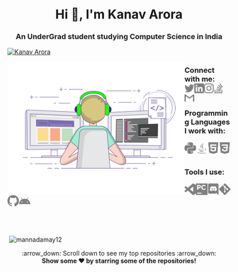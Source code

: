<h1 align="center">Hi 👋, I'm Kanav Arora</h1>
<h3 align="center">An UnderGrad student studying Computer Science in India</h3>

<p align="left"> <a href="https://twitter.com/Beardy_Weird" target="blank"><img src="https://img.shields.io/twitter/follow/Beardy_Weird?label=Follow%20%40Beardy_Weird&style=for-the-badge" alt="Kanav Arora" /></a> </p>


<img align="left" title="Kanav Arora" alt="Kanav Arora" width="400" src="./logos/animation.gif" />

<h3>
Connect with me: <br>
<a href="https://twitter.com/Beardy_Weird"><img align="left" title="Twitter - Kanav Arora" alt="Twitter" width="22px" src="./logos/twitter.svg" /></a>
<a href="www.linkedin.com/in/kanavarora1505"><img align="left" title="LinkedIn - Kanav Arora" alt="LinkedIn" width="22px" src="./logos/linkedin.svg" /></a>
<a href="https://www.instagram.com/kanav_a/"><img align="left" title="Instagram - Kanav Arora" alt="Instagram" width="22px" src="./logos/instagram.svg" /></a>
<a href="https://meta.stackexchange.com/users/937580/kanav-arora"><img align="left" title="Stack Overflow - Kanav Arora" alt="Stack Overflow" width="22px" src="./logos/stackoverflow.svg" /></a>
<a href="mailto:kanavarora1515@gmail.com"><img align="left" title="Mail - Kanav Arora" alt="Mail" width="22px" src="./logos/gmail.svg" /></a>


<br>
<br>
  
Programming Languages I work with: <br>

<img align="left" title="Python" alt="python" width="26px" src="./logos/python.svg" />
<img align="left" title="Java" alt="Java" width="26px" src="./logos/java.svg" />
<!-- <img align="left" title="Git" alt="Git" width="26px" src="./logos/git.svg" /> -->
<img align="left" title="HTML5" alt="HTML5" width="26px" src="./logos/html5.svg" />
<img align="left" title="CSS3" alt="CSS3" width="26px" src="./logos/css3.svg" />
  
<br>
<br>

Tools I use: <br>

<img align="left" title="Visual Studio Code" alt="Visual Studio Code" width="26px" src="./logos/visualstudiocode.svg" />
<img align="left" title="JetBrains PyCharm" alt="JetBrains PyCharm" width="26px" src="./logos/pycharm.svg" />
<img align="left" title="Discord" alt="Discord" width="26px" src="./logos/discord.svg" />
<img align="left" title="Git" alt="Git" width="26px" src="./logos/git.svg" />
<img align="left" title="GitHub" alt="GitHub" width="26px" src="./logos/github.svg" />
<img align="left" title="Android" alt="Android" width="26px" src="./logos/android.svg" />
</h3>

<br>
<br>
<br>
<br>
<br>
<br>


<p>&nbsp;<img align="center" src="https://github-readme-stats.vercel.app/api?username=Kanav-Arora&show_icons=true&locale=en" alt="mannadamay12" width="450" height="250" /></p>

<p align="center">
    :arrow_down: Scroll down to see my top repositories :arrow_down:
    <br>
    <b>
      Show some ❤️ by starring some of the repositories!
    </b>
</p>

